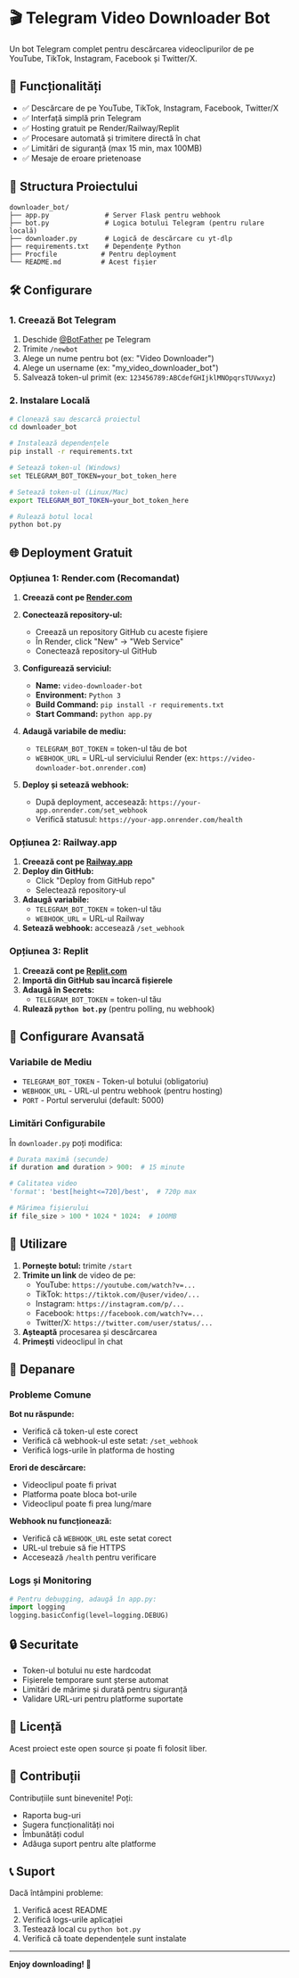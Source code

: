 # 🎬 Telegram Video Downloader Bot

Un bot Telegram complet pentru descărcarea videoclipurilor de pe YouTube, TikTok, Instagram, Facebook și Twitter/X.

## 🚀 Funcționalități

- ✅ Descărcare de pe YouTube, TikTok, Instagram, Facebook, Twitter/X
- ✅ Interfață simplă prin Telegram
- ✅ Hosting gratuit pe Render/Railway/Replit
- ✅ Procesare automată și trimitere directă în chat
- ✅ Limitări de siguranță (max 15 min, max 100MB)
- ✅ Mesaje de eroare prietenoase

## 📁 Structura Proiectului

```
downloader_bot/
├── app.py              # Server Flask pentru webhook
├── bot.py              # Logica botului Telegram (pentru rulare locală)
├── downloader.py       # Logică de descărcare cu yt-dlp
├── requirements.txt    # Dependențe Python
├── Procfile           # Pentru deployment
└── README.md          # Acest fișier
```

## 🛠️ Configurare

### 1. Creează Bot Telegram

1. Deschide [@BotFather](https://t.me/botfather) pe Telegram
2. Trimite `/newbot`
3. Alege un nume pentru bot (ex: "Video Downloader")
4. Alege un username (ex: "my_video_downloader_bot")
5. Salvează token-ul primit (ex: `123456789:ABCdefGHIjklMNOpqrsTUVwxyz`)

### 2. Instalare Locală

```bash
# Clonează sau descarcă proiectul
cd downloader_bot

# Instalează dependențele
pip install -r requirements.txt

# Setează token-ul (Windows)
set TELEGRAM_BOT_TOKEN=your_bot_token_here

# Setează token-ul (Linux/Mac)
export TELEGRAM_BOT_TOKEN=your_bot_token_here

# Rulează botul local
python bot.py
```

## 🌐 Deployment Gratuit

### Opțiunea 1: Render.com (Recomandat)

1. **Creează cont pe [Render.com](https://render.com)**

2. **Conectează repository-ul:**
   - Creează un repository GitHub cu aceste fișiere
   - În Render, click "New" → "Web Service"
   - Conectează repository-ul GitHub

3. **Configurează serviciul:**
   - **Name:** `video-downloader-bot`
   - **Environment:** `Python 3`
   - **Build Command:** `pip install -r requirements.txt`
   - **Start Command:** `python app.py`

4. **Adaugă variabile de mediu:**
   - `TELEGRAM_BOT_TOKEN` = token-ul tău de bot
   - `WEBHOOK_URL` = URL-ul serviciului Render (ex: `https://video-downloader-bot.onrender.com`)

5. **Deploy și setează webhook:**
   - După deployment, accesează: `https://your-app.onrender.com/set_webhook`
   - Verifică statusul: `https://your-app.onrender.com/health`

### Opțiunea 2: Railway.app

1. **Creează cont pe [Railway.app](https://railway.app)**
2. **Deploy din GitHub:**
   - Click "Deploy from GitHub repo"
   - Selectează repository-ul
3. **Adaugă variabile:**
   - `TELEGRAM_BOT_TOKEN` = token-ul tău
   - `WEBHOOK_URL` = URL-ul Railway
4. **Setează webhook:** accesează `/set_webhook`

### Opțiunea 3: Replit

1. **Creează cont pe [Replit.com](https://replit.com)**
2. **Importă din GitHub sau încarcă fișierele**
3. **Adaugă în Secrets:**
   - `TELEGRAM_BOT_TOKEN` = token-ul tău
4. **Rulează `python bot.py`** (pentru polling, nu webhook)

## 🔧 Configurare Avansată

### Variabile de Mediu

- `TELEGRAM_BOT_TOKEN` - Token-ul botului (obligatoriu)
- `WEBHOOK_URL` - URL-ul pentru webhook (pentru hosting)
- `PORT` - Portul serverului (default: 5000)

### Limitări Configurabile

În `downloader.py` poți modifica:

```python
# Durata maximă (secunde)
if duration and duration > 900:  # 15 minute

# Calitatea video
'format': 'best[height<=720]/best',  # 720p max

# Mărimea fișierului
if file_size > 100 * 1024 * 1024:  # 100MB
```

## 📱 Utilizare

1. **Pornește botul:** trimite `/start`
2. **Trimite un link** de video de pe:
   - YouTube: `https://youtube.com/watch?v=...`
   - TikTok: `https://tiktok.com/@user/video/...`
   - Instagram: `https://instagram.com/p/...`
   - Facebook: `https://facebook.com/watch?v=...`
   - Twitter/X: `https://twitter.com/user/status/...`
3. **Așteaptă** procesarea și descărcarea
4. **Primești** videoclipul în chat

## 🐛 Depanare

### Probleme Comune

**Bot nu răspunde:**
- Verifică că token-ul este corect
- Verifică că webhook-ul este setat: `/set_webhook`
- Verifică logs-urile în platforma de hosting

**Erori de descărcare:**
- Videoclipul poate fi privat
- Platforma poate bloca bot-urile
- Videoclipul poate fi prea lung/mare

**Webhook nu funcționează:**
- Verifică că `WEBHOOK_URL` este setat corect
- URL-ul trebuie să fie HTTPS
- Accesează `/health` pentru verificare

### Logs și Monitoring

```python
# Pentru debugging, adaugă în app.py:
import logging
logging.basicConfig(level=logging.DEBUG)
```

## 🔒 Securitate

- Token-ul botului nu este hardcodat
- Fișierele temporare sunt șterse automat
- Limitări de mărime și durată pentru siguranță
- Validare URL-uri pentru platforme suportate

## 📄 Licență

Acest proiect este open source și poate fi folosit liber.

## 🤝 Contribuții

Contribuțiile sunt binevenite! Poți:
- Raporta bug-uri
- Sugera funcționalități noi
- Îmbunătăți codul
- Adăuga suport pentru alte platforme

## 📞 Suport

Dacă întâmpini probleme:
1. Verifică acest README
2. Verifică logs-urile aplicației
3. Testează local cu `python bot.py`
4. Verifică că toate dependențele sunt instalate

---

**Enjoy downloading! 🎉**